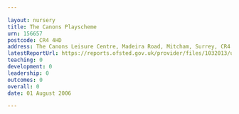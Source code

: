 ```yaml
---

layout: nursery
title: The Canons Playscheme
urn: 156657
postcode: CR4 4HD
address: The Canons Leisure Centre, Madeira Road, Mitcham, Surrey, CR4 4HD
latestReportUrl: https://reports.ofsted.gov.uk/provider/files/1032013/urn/156657.pdf
teaching: 0
development: 0
leadership: 0
outcomes: 0
overall: 0
date: 01 August 2006

---
```

